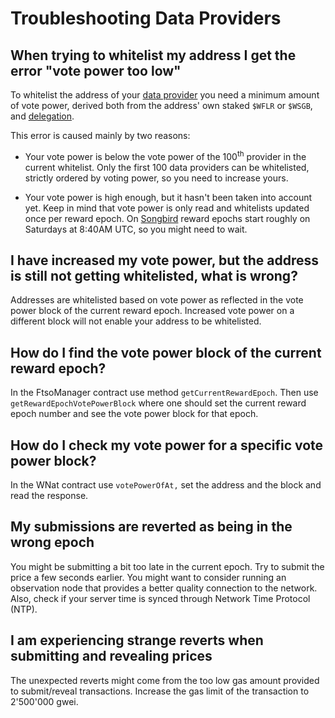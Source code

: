 # Troubleshooting Data Providers

## When trying to whitelist my address I get the error "vote power too low"

To whitelist the address of your [data provider](glossary.md#data_provider) you need a minimum amount of vote power, derived both from the address' own staked `$WFLR` or `$WSGB`, and [delegation](glossary.md#delegate).

This error is caused mainly by two reasons:

- Your vote power is below the vote power of the 100<sup>th</sup> provider in the current whitelist.
  Only the first 100 data providers can be whitelisted, strictly ordered by voting power, so you need to increase yours.

- Your vote power is high enough, but it hasn't been taken into account yet.
  Keep in mind that vote power is only read and whitelists updated once per reward epoch.
  On [Songbird](../../dev/reference/network-configs.md) reward epochs start roughly on Saturdays at 8:40AM UTC, so you might need to wait.

## I have increased my vote power, but the address is still not getting whitelisted, what is wrong?

Addresses are whitelisted based on vote power as reflected in the vote power block of the current reward epoch.
Increased vote power on a different block will not enable your address to be whitelisted.

## How do I find the vote power block of the current reward epoch?

In the FtsoManager contract use method `getCurrentRewardEpoch`.
Then use `getRewardEpochVotePowerBlock` where one should set the current reward epoch number and see the vote power block for that epoch.

## How do I check my vote power for a specific vote power block?

In the WNat contract use `votePowerOfAt,` set the address and the block and read the response.

## My submissions are reverted as being in the wrong epoch

You might be submitting a bit too late in the current epoch.
Try to submit the price a few seconds earlier.
You might want to consider running an observation node that provides a better quality connection to the network.
Also, check if your server time is synced through Network Time Protocol (NTP).

## I am experiencing strange reverts when submitting and revealing prices

The unexpected reverts might come from the too low gas amount provided to submit/reveal transactions.
Increase the gas limit of the transaction to 2'500'000 gwei.
